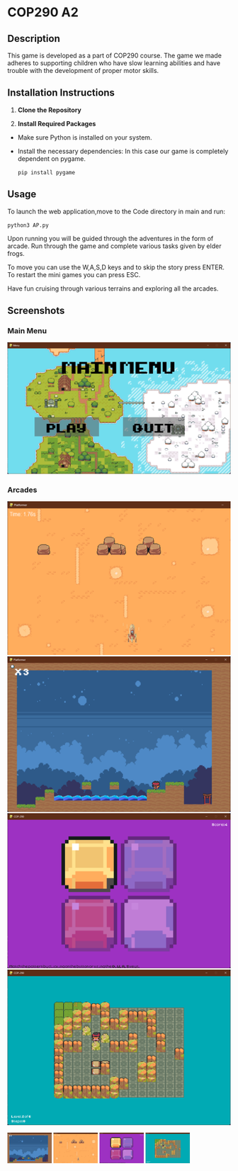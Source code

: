 # COP290 A2

## Description
This game is developed as a part of COP290 course. The game we made adheres to supporting children who have slow learning abilities and have trouble with the development of proper motor skills.

## Installation Instructions

1. **Clone the Repository**


2. **Install Required Packages**
- Make sure Python is installed on your system.
- Install the necessary dependencies:
  In this case our game is completely dependent on pygame.
  
  ```
  pip install pygame
  ``` 

## Usage

To launch the web application,move to the Code directory in main and run:
 
  ```
  python3 AP.py
  ```

Upon running you will be guided through the adventures in the form of arcade.
Run through the game and complete various tasks given by elder frogs.

To move you can use the W,A,S,D keys and to skip the story press ENTER. To restart the mini games you can press ESC.

Have fun cruising through various terrains and exploring all the arcades.

## Screenshots

### Main Menu
![Main Menu](Screenshots/MainMenu.png)

### Arcades
![Arcades](Screenshots/LandSpeeder.png)
![Arcades](Screenshots/Platform.png)
![Arcades](Screenshots/Memory.png)
![Arcades](Screenshots/Frog.png)
<p float="left">
  <img src="Screenshots/Platform.png" width="100" />
  <img src="Screenshots/LandSpeeder.png" width="100" /> 
  <img src="Screenshots/Memory.png" width="100" />
  <img src="Screenshots/Frog.png" width="100" />
</p>
